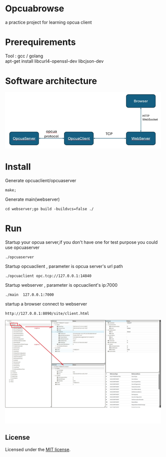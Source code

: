 # Opcuabrowse
a practice project for learning opcua client

# Prerequirements
Tool : gcc / golang <br>
apt-get install libcurl4-openssl-dev libcjson-dev <br>

# Software architecture
![hero](misc/2.jpg)

# Install
Generate opcuaclient/opcuaserver
```
make;
```
Generate main(webserver)
```
cd webserver;go build -buildvcs=false ./
```

# Run
Startup your opcua server,if you don't have one for test purpose you could use opcuaserver
```
./opcuaserver
```
Startup opcuaclient , parameter is opcua server's url path
```
./opcuaclient opc.tcp://127.0.0.1:14840
```
Startup webserver , parameter is opcuaclient's ip:7000
```
./main  127.0.0.1:7000
```
startup a browser connect to  webserver
```
http://127.0.0.1:8090/site/client.html
```
![hero](misc/1.jpg)

## License

Licensed under the [MIT license](https://github.com/shadcn/ui/blob/main/LICENSE.md).
